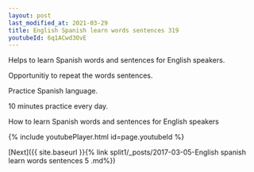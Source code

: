 ```yaml
---
layout: post
last_modified_at: 2021-03-29
title: English Spanish learn words sentences 319 
youtubeId: 6q1ACwd3OvE
---
```

 
 
Helps to learn Spanish words and sentences for English speakers.

Opportunitiy to repeat the words sentences. 

Practice Spanish language. 
 
10 minutes practice every day. 
 
How to learn Spanish words and sentences for English speakers 
 
{% include youtubePlayer.html id=page.youtubeId %}
 
 
[Next]({{ site.baseurl }}{% link  split1/_posts/2017-03-05-English spanish learn words sentences 5 .md%})
 
